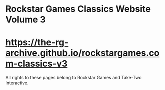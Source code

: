 # Rockstar Games Classics Website Volume 3
# https://the-rg-archive.github.io/rockstargames.com-classics-v3


All rights to these pages belong to Rockstar Games and Take-Two Interactive.
